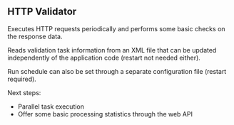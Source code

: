 ## HTTP Validator

Executes HTTP requests periodically and performs some basic checks on the response data.

Reads validation task information from an XML file that can be updated independently of the application code 
(restart not needed either).

Run schedule can also be set through a separate configuration file (restart required).

Next steps:
- Parallel task execution
- Offer some  basic processing statistics through the web API

